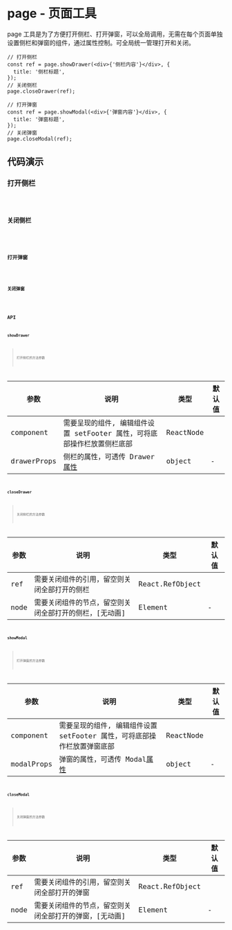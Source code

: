 # page - 页面工具

page 工具是为了方便打开侧栏、打开弹窗，可以全局调用，无需在每个页面单独设置侧栏和弹窗的组件，通过属性控制。可全局统一管理打开和关闭。

```tsx | pure
// 打开侧栏
const ref = page.showDrawer(<div>{'侧栏内容'}</div>, {
  title: '侧栏标题',
});
// 关闭侧栏
page.closeDrawer(ref);

// 打开弹窗
const ref = page.showModal(<div>{'弹窗内容'}</div>, {
  title: '弹窗标题',
});
// 关闭弹窗
page.closeModal(ref);
```

## 代码演示

### 打开侧栏

<code src="./demos/showDrawer.tsx" iframe="200px" title="打开侧栏" desc="通过工具直接打开侧栏，渲染内容" />

### 关闭侧栏

<code src="./demos/closeDrawer.tsx" iframe="200px" title="关闭侧栏" desc="可手动关闭打开的侧栏" />

### 打开弹窗

<code src="./demos/showModal.tsx" iframe="200px" title="打开弹窗" desc="通过工具直接打开弹窗，渲染内容" />

### 关闭弹窗

<code src="./demos/closeModal.tsx" iframe="200px" title="关闭弹窗" desc="可手动关闭打开的弹窗" />

## API

### showDrawer

> 打开侧栏的方法参数

| 参数 | 说明 | 类型 | 默认值 |
| --- | --- | --- | --- |
| component | 需要呈现的组件, 编辑组件设置 setFooter 属性，可将底部操作栏放置侧栏底部 | ReactNode |
| drawerProps | 侧栏的属性，可透传 Drawer[属性](https://ant.design/components/drawer-cn/) | object | - |

### closeDrawer

> 关闭侧栏的方法参数

| 参数 | 说明                                                   | 类型            | 默认值 |
| ---- | ------------------------------------------------------ | --------------- | ------ |
| ref  | 需要关闭组件的引用，留空则关闭全部打开的侧栏           | React.RefObject |
| node | 需要关闭组件的节点，留空则关闭全部打开的侧栏，[无动画] | Element         | -      |

### showModal

> 打开弹窗的方法参数

| 参数 | 说明 | 类型 | 默认值 |
| --- | --- | --- | --- |
| component | 需要呈现的组件, 编辑组件设置 setFooter 属性，可将底部操作栏放置弹窗底部 | ReactNode |
| modalProps | 弹窗的属性，可透传 Modal[属性](https://ant.design/components/modal-cn/) | object | - |

### closeModal

> 关闭弹窗的方法参数

| 参数 | 说明                                                   | 类型            | 默认值 |
| ---- | ------------------------------------------------------ | --------------- | ------ |
| ref  | 需要关闭组件的引用，留空则关闭全部打开的弹窗           | React.RefObject |
| node | 需要关闭组件的节点，留空则关闭全部打开的弹窗，[无动画] | Element         | -      |
